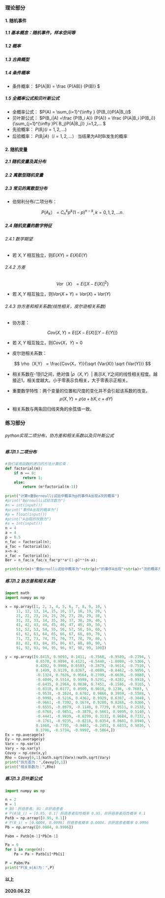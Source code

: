 ### 理论部分

#### 1. 随机事件

##### 1.1 基本概念：随机事件，样本空间等

##### 1.2 概率

##### 1.3 古典概型

##### 1.4 条件概率

* 条件概率： 
  $P(A|B) =  \frac {P(AB)}  {P(B)} $ 

##### 1.5 全概率公式和贝叶斯公式

* 全概率公式： 
  $P(A) = \sum_{i=1}^{\infty } {P(B_i)}P(A|B_i)$ 
* 贝叶斯公式：
  $P(B_i|A) =\frac {P(B_i A)}  {P(A)}  =  \frac {P(A|B_i )P(B_i)}  {\sum_{j=1}^{\infty }P( B_j)P(A|B_j)}  ,i=1,2,... $ 
* 先验概率： 
  $P(B_i)(i=1,2,...)$
* 后验概率： 
  $P(B_i|A)（i=1,2,...）$ 当结果为A时Bi发生的概率

#### 2. 随机变量

##### 2.1 随机变量及其分布

##### 2.2 离散型随机变量

##### 2.3 常见的离散型分布

* 伯努利分布/二项分布：

$$
P(A_k） =C^k_np^k(1-p)^{n-k},k=0,1,2,...n.
$$

##### 2.4 随机变量的数字特征

###### 2.4.1 数学期望

* 若 $X, Y$ 相互独立，则$E(XY) = E(X)E(Y)$

###### 2.4.2 方差 

$$
Var （X） =E\{  [X-E(X)]^2\} 
$$
* 若 $X, Y$ 相互独立，则$Var(X+Y) = Var(X) +Var(Y)$ 

###### 2.4.3 协方差和相关系数(线性相关，皮尔逊相关系数)

* 协方差：

$$
Cov(X, Y) = E\{  [X-E(X)] [Y-E(Y)]\}
$$
* 若 $X, Y$ 相互独立，则$Cov(X，Y) = 0$

* 皮尔逊相关系数：

$$
\rho（X,Y） = \frac{Cov(X，Y)}{\sqrt {Var(X)} \sqrt {Var(Y)}}
$$
* 相关系数在-1到1之间，绝对值 $|\rho（X,Y）|$ 表示$X,Y$之间的线性相关程度。越接近1，相关度越大。小于零表示负相关，大于零表示正相关。

* 重要数学特性：两个变量的位置和尺度的变化并不会引起该系数的改变。
  $$
  \rho (X,Y)=\rho(a+bX,c+dY)
  $$

* 相关系数与两条回归线夹角的余弦值一致。



### 练习部分

###### python实现二项分布，协方差和相关系数以及贝叶斯公式

##### 练习1.1 二项分布

```python
#我们采用函数的递归的方法计算阶乘：
def factorial(m):
    if m == 0:
        return 1;
    else:
        return (m*factorial(m-1))
    
print("计算n重Bernoulli试验中概率为p的事件A出现a次的概率")
#print("Bernoulli试验次数为")
#n = int(input())
#print("事件A出现的概率为")
#p = float(input())
#print("A出现的次数为")
#a = int(input())
n = 4
a = 4
p = 0.5
n_fac = factorial(n); 
a_fac = factorial(a);
x=n-a;
x_fac = factorial(x);
Ber = n_fac/a_fac/x_fac*p**a*(1-p)**(n-a);

print(str(n)+"重Bernolli试验中概率为"+str(p)+"的事件A出现"+str(a)+"次的概率为：",Ber)
```



##### 练习1.2 协方差和相关系数

```python
import math
import numpy as np

x = np.array([1, 2, 3, 4, 5, 6, 7, 8, 9, 10, \
     11, 12, 13, 14, 15, 16, 17, 18, 19, 20, \
     21, 22, 23, 24, 25, 26, 27, 28, 29, 30, \
     31, 32, 33, 34, 35, 36, 37, 38, 39, 40, \
     41, 42, 43, 44, 45, 46, 47, 48, 49, 50, \
     51, 52, 53, 54, 55, 56, 57, 58, 59, 60, \
     61, 62, 63, 64, 65, 66, 67, 68, 69, 70, \
     71, 72, 73, 74, 75, 76, 77, 78, 79, 80, \
     81, 82, 83, 84, 85, 86, 87, 88, 89, 90, \
     91, 92, 93, 94, 95, 96, 97, 98, 99, 100])

y = np.array([0.8415, 0.9093, 0.1411, -0.7568, -0.9589, -0.2794, \
              0.6570, 0.9894, 0.4121, -0.5440, -1.0000, -0.5366, \
              0.4202, 0.9906, 0.6503, -0.2879, -0.9614, -0.7510, \
              0.1499, 0.9129, 0.8367, -0.0089, -0.8462, -0.9056, \
              -0.1324, 0.7626, 0.9564, 0.2709, -0.6636, -0.9880, \
              -0.4040, 0.5514, 0.9999, 0.5291, -0.4282, -0.9918, \
              -0.6435, 0.2964, 0.9638, 0.7451, -0.1586, -0.9165, \
              -0.8318, 0.0177, 0.8509, 0.9018, 0.1236, -0.7683, \
              -0.9538, -0.2624, 0.6702, 0.9866, 0.3959, -0.5588, \
              -0.9998, -0.5216, 0.4362, 0.9929, 0.6367, -0.3048, \
              -0.9661, -0.7392, 0.1674, 0.9200, 0.8268, -0.0266, \
              -0.8555, -0.8979, -0.1148, 0.7739, 0.9511, 0.2538, \
              -0.6768, -0.9851, -0.3878, 0.5661, 0.9995, 0.5140, \
              -0.4441, -0.9939, -0.6299, 0.3132, 0.9684, 0.7332, \
              -0.1761, -0.9235, -0.8218, 0.0354, 0.8601, 0.8940, \
              0.1060, -0.7795, -0.9483, -0.2453, 0.6833, 0.9836, \
              0.3796, -0.5734, -0.9992, -0.5064,])
Ex = np.average(x)
Ey = np.average(y)
Varx = np.var(x)
Vary = np.var(y)
Covxy = np.cov(x,y)
Rho = Covxy[0,1]/math.sqrt(Varx)/math.sqrt(Vary)
print("协方差为：",Covxy[0,1])
print("相关系数为：",Rho)
```



##### 练习1.3 贝叶斯公式

```python
import numpy as np

n = 2
m = 1
# B0：肝癌患者; B1：非肝癌患者
# P(A|B_i) = [0.95, 0.1] 肝癌患者阳性概率 0.95，非肝癌患者阳性概率 0.1
Patb = np.array([0.95, 0.1])
# P(B_i) = [0.0004, 0.9996] 肝癌患者概率 0.0004，非肝癌患者概率 0.9996
Pb = np.array([0.0004, 0.9996])

Pabm = Patb[m-1]*Pb[m-1]

Pa = 0
for i in range(n):
    Pa = Pa + Patb[i]*Pb[i]

P = Pabm/Pa
print("P(B_m|A)为：",P)
```



#### 以上 

#### 2020.06.22

